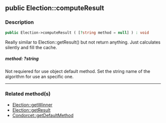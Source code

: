 ## public Election::computeResult

### Description    

```php
public Election->computeResult ( [?string method = null] ) : void
```

Really similar to Election::getResult() but not return anything. Just calculates silently and fill the cache.
    

##### **method:** *?string*   
Not requiered for use object default method. Set the string name of the algorithm for use an specific one.    

---------------------------------------

### Related method(s)      

* [Election::getWinner](../Election%20Class/public%20Election--getWinner.md)    
* [Election::getResult](../Election%20Class/public%20Election--getResult.md)    
* [Condorcet::getDefaultMethod](../Condorcet%20Class/public%20Condorcet--getDefaultMethod.md)    
